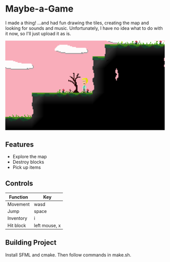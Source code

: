 # Maybe-a-Game
I made a thing! ...and had fun drawing the tiles, creating the map and looking for sounds and music. Unfortunately, I have no idea what to do with it now, so I'll just upload it as is.

![Screenshot](screenshot.png)

## Features
- Explore the map
- Destroy blocks
- Pick up items

## Controls
Function|Key
-|-
Movement|wasd
Jump|space
Inventory|i
Hit block|left mouse, x

## Building Project
Install SFML and cmake. Then follow commands in make.sh.
